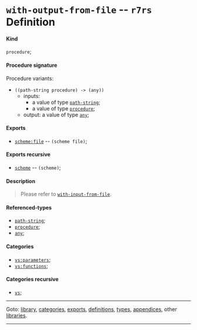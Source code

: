 

<a id='definition__r7rs__with-output-from-file'></a>

# `with-output-from-file` -- `r7rs` Definition


<a id='definition__r7rs__with-output-from-file__kind'></a>

#### Kind

`procedure`;


<a id='definition__r7rs__with-output-from-file__procedure-signature'></a>

#### Procedure signature

Procedure variants:
 * `((path-string procedure) -> (any))`
   * inputs:
     * a value of type [`path-string`](../../r7rs/types/path-string.md#type__r7rs__path-string);
     * a value of type [`procedure`](../../r7rs/types/procedure.md#type__r7rs__procedure);
   * output: a value of type [`any`](../../r7rs/types/any.md#type__r7rs__any);


<a id='definition__r7rs__with-output-from-file__exports'></a>

#### Exports

 * [`scheme:file`](../../r7rs/exports/scheme_3a_file.md#export__r7rs__scheme_3a_file) -- `(scheme file)`;


<a id='definition__r7rs__with-output-from-file__exports-recursive'></a>

#### Exports recursive

 * [`scheme`](../../r7rs/exports/scheme.md#export__r7rs__scheme) -- `(scheme)`;


<a id='definition__r7rs__with-output-from-file__description'></a>

#### Description

> Please refer to [`with-input-from-file`](../../r7rs/definitions/with-input-from-file.md#definition__r7rs__with-input-from-file).


<a id='definition__r7rs__with-output-from-file__referenced-types'></a>

#### Referenced-types

 * [`path-string`](../../r7rs/types/path-string.md#type__r7rs__path-string);
 * [`procedure`](../../r7rs/types/procedure.md#type__r7rs__procedure);
 * [`any`](../../r7rs/types/any.md#type__r7rs__any);


<a id='definition__r7rs__with-output-from-file__categories'></a>

#### Categories

 * [`vs:parameters`](../../vonuvoli/categories/vs_3a_parameters.md#category__vonuvoli__vs_3a_parameters);
 * [`vs:functions`](../../vonuvoli/categories/vs_3a_functions.md#category__vonuvoli__vs_3a_functions);


<a id='definition__r7rs__with-output-from-file__categories-recursive'></a>

#### Categories recursive

 * [`vs`](../../vonuvoli/categories/vs.md#category__vonuvoli__vs);

----

Goto: [library](../../r7rs/_index.md#library__r7rs), [categories](../../r7rs/categories/_index.md#toc__r7rs__categories), [exports](../../r7rs/exports/_index.md#toc__r7rs__exports), [definitions](../../r7rs/definitions/_index.md#toc__r7rs__definitions), [types](../../r7rs/types/_index.md#toc__r7rs__types), [appendices](../../r7rs/appendices/_index.md#toc__r7rs__appendices), other [libraries](../../_libraries.md#toc__libraries).

----

